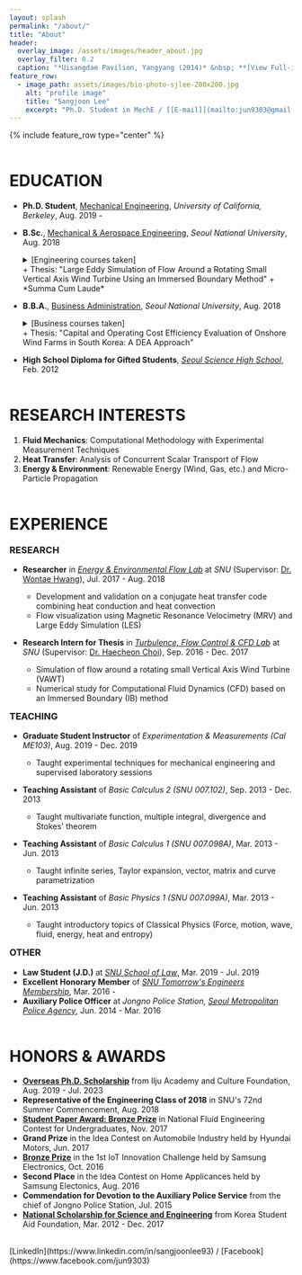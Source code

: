 ```yaml
---
layout: splash
permalink: "/about/"
title: "About"
header:
  overlay_image: /assets/images/header_about.jpg
  overlay_filter: 0.2
  caption: "*Uisangdae Pavilion, Yangyang (2014)* &nbsp; **[View Full-image](/assets/photographs/ui_sang_dae_yang_yang_2014.jpg)**"
feature_row:
  - image_path: assets/images/bio-photo-sjlee-200x200.jpg
    alt: "profile image"
    title: "Sangjoon Lee"
    excerpt: "Ph.D. Student in MechE / [[E-mail]](mailto:jun9303@gmail.com)"
---
```


{% include feature_row type="center" %}

# EDUCATION

- **Ph.D. Student**, [Mechanical Engineering](http://me.berkeley.edu/), *University of California, Berkeley*, Aug. 2019 -
- **B.Sc.**, [Mechanical & Aerospace Engineering](http://me.snu.ac.kr/eng), *Seoul National University*, Aug. 2018
    <details>
      <summary>[Engineering courses taken]</summary>
    
      <small>Applied Fluid Mechanics, Creative Engineering Design, Digital Computer Concept and Practice, Digital Fabrication and Manufacturing, Dynamics, Engineering Mathematics (1 & 2), Fluid Mechanics, Heat Transfer, Introduction to Electrical and Computer Engineering, Management in Mechanical Engineering (1 & 2), Manufacturing Processes, Mechanical Drawing, Mechanical Engineering Lab. (1 & 2), Mechanical System Design Project (1 & 2), Mechanics and Design, Solid Mechanics, Thermodynamics, Writing in Science & Technology (GPA of 4.22/4.3)</small>
    </details>
  + Thesis: "Large Eddy Simulation of Flow Around a Rotating Small Vertical Axis Wind Turbine Using an Immersed Boundary Method"
  + *Summa Cum Laude*
- **B.B.A.**, [Business Administration](http://cba.snu.ac.kr/en), *Seoul National University*, Aug. 2018
    <details>
      <summary>[Business courses taken]</summary>
    
      <small>Capital Markets and Accounting, Corporate Strategy, Fundamentals of Economics, Human Resource Management, International Business Management, Management Information System, Management Science, Managerial Accounting, Marketing Management, Mathematics for Economics, Operations Management, Principles of Accounting, Principles of Management (GPA of 4.18/4.3)</small>
    </details>
  + Thesis: "Capital and Operating Cost Efficiency Evaluation of Onshore Wind Farms in South Korea: A DEA Approach" 
- **High School Diploma for Gifted Students**, *[Seoul Science High School](http://en.sshs.hs.kr)*, Feb. 2012

# RESEARCH INTERESTS

1. **Fluid Mechanics**: Computational Methodology with Experimental Measurement Techniques
2. **Heat Transfer**: Analysis of Concurrent Scalar Transport of Flow
3. **Energy & Environment**: Renewable Energy (Wind, Gas, etc.) and Micro-Particle Propagation

# EXPERIENCE

### RESEARCH

- **Researcher** in *[Energy & Environmental Flow Lab](http://eeflow.snu.ac.kr)* at *SNU* (Supervisor: [Dr. Wontae Hwang](http://me.snu.ac.kr/eng/01_intro/faculty_view.asp?pid=137)), Jul. 2017 - Aug. 2018
  + Development and validation on a conjugate heat transfer code combining heat conduction and heat convection
  + Flow visualization using Magnetic Resonance Velocimetry (MRV) and Large Eddy Simulation (LES)

- **Research Intern for Thesis** in *[Turbulence, Flow Control & CFD Lab](http://tfc.snu.ac.kr)* at *SNU* (Supervisor: [Dr. Haecheon Choi](http://me.snu.ac.kr/eng/01_intro/faculty_view.asp?pid=39)), Sep. 2016 - Dec. 2017
  + Simulation of flow around a rotating small Vertical Axis Wind Turbine (VAWT)
  + Numerical study for Computational Fluid Dynamics (CFD) based on an Immersed Boundary (IB) method

### TEACHING

- **Graduate Student Instructor** of *Experimentation & Measurements (Cal ME103)*, Aug. 2019 - Dec. 2019
  + Taught experimental techniques for mechanical engineering and supervised laboratory sessions

- **Teaching Assistant** of *Basic Calculus 2 (SNU 007.102)*, Sep. 2013 - Dec. 2013
  + Taught multivariate function, multiple integral, divergence and Stokes' theorem

- **Teaching Assistant** of *Basic Calculus 1 (SNU 007.098A)*, Mar. 2013 - Jun. 2013
  + Taught infinite series, Taylor expansion, vector, matrix and curve parametrization

- **Teaching Assistant** of *Basic Physics 1 (SNU 007.099A)*, Mar. 2013 - Jun. 2013
  + Taught introductory topics of Classical Physics (Force, motion, wave, fluid, energy, heat and entropy)

### OTHER

- **Law Student (J.D.)** at *[SNU School of Law](http://law.snu.ac.kr/index_en.php)*, Mar. 2019 - Jul. 2019
- **Excellent Honorary Member** of *[SNU Tomorrow's Engineers Membership](https://honor.snu.ac.kr)*, Mar. 2016 -
- **Auxiliary Police Officer** at *Jongno Police Station, [Seoul Metropolitan Police Agency](https://www.smpa.go.kr/home/homeIndexEng.do?menuCode=eng)*, Jun. 2014 - Mar. 2016

# HONORS & AWARDS

- **[Overseas Ph.D. Scholarship](http://www.taekwanggroup.co.kr/homepage/eng/iljuFoundationIntro.do)** from Ilju Academy and Culture Foundation, Aug. 2019 - Jul. 2023
- **Representative of the Engineering Class of 2018** in SNU's 72nd Summer Commencement, Aug. 2018
- **[Student Paper Award: Bronze Prize](http://www.dbpia.co.kr/journal/articleDetail?nodeId=NODE07287580&language=ko_KR#)** in National Fluid Engineering Contest for Undergraduates, Nov. 2017
- **Grand Prize** in the Idea Contest on Automobile Industry held by Hyundai Motors, Jun. 2017
- **[Bronze Prize](http://www.iotchallenge.kr/prize-list.php?boardid=prize&mode=view&idx=21&sk=&sw=&offset=&category=2016)** in the 1st IoT Innovation Challenge held by Samsung Electronics, Oct. 2016
- **Second Place** in the Idea Contest on Home Applicances held by Samsung Electonics, Aug. 2016
- **Commendation for Devotion to the Auxiliary Police Service** from the chief of Jongno Police Station, Jul. 2015
- **[National Scholarship for Science and Engineering](http://www.kosaf.go.kr/eng/jsp/aid/aid02_01_01.jsp?ttab1=0)** from Korea Student Aid Foundation, Mar. 2012 - Dec. 2017
  
<br>
[LinkedIn](https://www.linkedin.com/in/sangjoonlee93) / [Facebook](https://www.facebook.com/jun9303)

<style type="text/css">
.archive__item {
	text-align:center !important;
}
.archive__item {
	margin-bottom: 0px;
}
.archive__item-teaser img {
	max-width:150px;
    border-radius: 50%;
    padding: 5px;
    border: 1px solid #bfbfbf;
}
h1 {
	margin-top:2em;
}
h3 {
	margin-top:0.5em;
}
</style>

